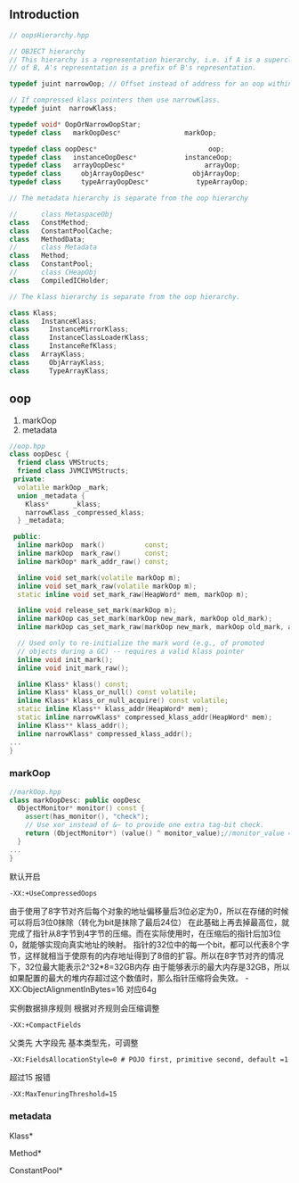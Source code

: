 ## Introduction





```cpp
// oopsHierarchy.hpp

// OBJECT hierarchy
// This hierarchy is a representation hierarchy, i.e. if A is a superclass
// of B, A's representation is a prefix of B's representation.

typedef juint narrowOop; // Offset instead of address for an oop within a java object

// If compressed klass pointers then use narrowKlass.
typedef juint  narrowKlass;

typedef void* OopOrNarrowOopStar;
typedef class   markOopDesc*                markOop;

typedef class oopDesc*                            oop;
typedef class   instanceOopDesc*            instanceOop;
typedef class   arrayOopDesc*                    arrayOop;
typedef class     objArrayOopDesc*            objArrayOop;
typedef class     typeArrayOopDesc*            typeArrayOop;
```



```cpp
// The metadata hierarchy is separate from the oop hierarchy

//      class MetaspaceObj
class   ConstMethod;
class   ConstantPoolCache;
class   MethodData;
//      class Metadata
class   Method;
class   ConstantPool;
//      class CHeapObj
class   CompiledICHolder;
```



```cpp
// The klass hierarchy is separate from the oop hierarchy.

class Klass;
class   InstanceKlass;
class     InstanceMirrorKlass;
class     InstanceClassLoaderKlass;
class     InstanceRefKlass;
class   ArrayKlass;
class     ObjArrayKlass;
class     TypeArrayKlass;
```

## oop

1. markOop
2. metadata

```cpp
//oop.hpp
class oopDesc {
  friend class VMStructs;
  friend class JVMCIVMStructs;
 private:
  volatile markOop _mark;
  union _metadata {
    Klass*      _klass;
    narrowKlass _compressed_klass;
  } _metadata;

 public:
  inline markOop  mark()          const;
  inline markOop  mark_raw()      const;
  inline markOop* mark_addr_raw() const;

  inline void set_mark(volatile markOop m);
  inline void set_mark_raw(volatile markOop m);
  static inline void set_mark_raw(HeapWord* mem, markOop m);

  inline void release_set_mark(markOop m);
  inline markOop cas_set_mark(markOop new_mark, markOop old_mark);
  inline markOop cas_set_mark_raw(markOop new_mark, markOop old_mark, atomic_memory_order order = memory_order_conservative);

  // Used only to re-initialize the mark word (e.g., of promoted
  // objects during a GC) -- requires a valid klass pointer
  inline void init_mark();
  inline void init_mark_raw();

  inline Klass* klass() const;
  inline Klass* klass_or_null() const volatile;
  inline Klass* klass_or_null_acquire() const volatile;
  static inline Klass** klass_addr(HeapWord* mem);
  static inline narrowKlass* compressed_klass_addr(HeapWord* mem);
  inline Klass** klass_addr();
  inline narrowKlass* compressed_klass_addr();
...
}
```


### markOop
```cpp
//markOop.hpp
class markOopDesc: public oopDesc
  ObjectMonitor* monitor() const {
    assert(has_monitor(), "check");
    // Use xor instead of &~ to provide one extra tag-bit check.
    return (ObjectMonitor*) (value() ^ monitor_value);//monitor_value = 2
  }
...
}
```





默认开启

```shell
-XX:+UseCompressedOops
```

由于使用了8字节对齐后每个对象的地址偏移量后3位必定为0，所以在存储的时候可以将后3位0抹除（转化为bit是抹除了最后24位）
在此基础上再去掉最高位，就完成了指针从8字节到4字节的压缩。而在实际使用时，在压缩后的指针后加3位0，就能够实现向真实地址的映射。
指针的32位中的每一个bit，都可以代表8个字节，这样就相当于使原有的内存地址得到了8倍的扩容。所以在8字节对齐的情况下，32位最大能表示2^32*8=32GB内存
由于能够表示的最大内存是32GB，所以如果配置的最大的堆内存超过这个数值时，那么指针压缩将会失效。
-XX:ObjectAlignmentInBytes=16 对应64g

实例数据排序规则
根据对齐规则会压缩调整

```shell
-XX:+CompactFields
```

父类先
大字段先
基本类型先，可调整

```shell
-XX:FieldsAllocationStyle=0 # POJO first, primitive second, default =1
```


超过15 报错

```
-XX:MaxTenuringThreshold=15
```



### metadata



Klass*

Method*

ConstantPool*


